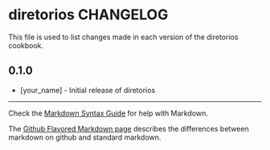 diretorios CHANGELOG
====================

This file is used to list changes made in each version of the diretorios cookbook.

0.1.0
-----
- [your_name] - Initial release of diretorios

- - -
Check the [Markdown Syntax Guide](http://daringfireball.net/projects/markdown/syntax) for help with Markdown.

The [Github Flavored Markdown page](http://github.github.com/github-flavored-markdown/) describes the differences between markdown on github and standard markdown.
